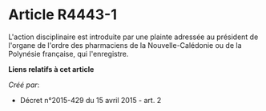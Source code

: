 # Article R4443-1

L'action disciplinaire est introduite par une plainte adressée au président de l'organe de l'ordre des pharmaciens de la
Nouvelle-Calédonie ou de la Polynésie française, qui l'enregistre.

**Liens relatifs à cet article**

_Créé par_:

  - Décret n°2015-429 du 15 avril 2015 - art. 2
